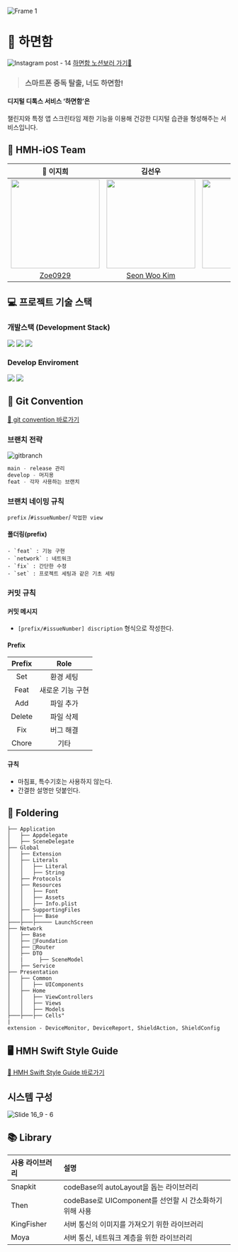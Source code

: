 ![Frame 1](https://github.com/Team-HMH/HMH-iOS/assets/68178395/0d8863be-0dbe-4251-a732-67b7a0f79afa)
# 🚀 하면함
![Instagram post - 14](https://github.com/Team-HMH/HMH-iOS/assets/68178395/95948669-7b32-4a16-9840-602a8b30f10d)
[하면함 노션보러 가기🔭](https://msmmx.notion.site/HMH-iOS-2-0ad81039d0c04d4981f26865cecf7f40?pvs=4)
> ### 스마트폰 중독 탈출, 너도 하면함!
#### 디지털 디톡스 서비스 ‘하면함’은
챌린지와 특정 앱 스크린타임 제한 기능을 이용해 건강한 디지털 습관을 형성해주는 서비스입니다.

## 🍎 HMH-iOS Team
| 👑 이지희 | 김선우 | 김보연 |
| :--------: | :--------: | :--------: |
|<img src ="https://github.com/Team-HMH/HMH-iOS/assets/68178395/02238ee4-ca94-498c-90c7-a3c1e81d1d5b" width = "200px"/> | <img src = "https://github.com/Team-HMH/HMH-iOS/assets/68178395/98fd130d-23d1-409f-8709-e76d22ff7712" width = "200px"/> | <img src="https://github.com/Team-HMH/HMH-iOS/assets/68178395/a001eade-2e3e-45b6-80eb-c7be3ebafc98" width = "200px"/> |
| [Zoe0929](https://github.com/Zoe0929) | [Seon Woo Kim](https://github.com/kim-seonwoo) | [boyeon](https://github.com/boyeon0119) |

## 💻 프로젝트 기술 스택
### 개발스택 (Development Stack)
<img src="https://img.shields.io/badge/Swift-F05138?style=flat-square&logo=Swift&logoColor=white"/> <img src="https://img.shields.io/badge/UIKit-2396F3?style=flat-square&logo=UIKit&logoColor=white"/> <img src="https://img.shields.io/badge/iOS-000000?style=flat-square&logo=ios&logoColor=white"/>

### Develop Enviroment 
<img src="https://img.shields.io/badge/xcode 15.1-147EFB?style=flat-square&logo=Xcode&logoColor=white"/> <img src="https://img.shields.io/badge/iOS 15.0-000000?style=flat-square&logo=ios&logoColor=white"/>

## 📌 Git Convention
[🚀 git convention 바로가기](https://github.com/Team-HMH/HMH-iOS/wiki/%F0%9F%9A%80-HMH-Git-flow)
### 브랜치 전략
![gitbranch](https://github.com/Team-HMH/HMH-iOS/assets/68178395/bef9ff04-7f4c-4460-adb7-b861b848b6ea)
```swift
main - release 관리 
develop - 머지용
feat - 각자 사용하는 브랜치
```


### 브랜치 네이밍 규칙
`prefix` /`#issueNumber`/ `작업한 view`
#### 폴더링(prefix)
    - `feat` : 기능 구현
    - `network` : 네트워크
    - `fix` : 간단한 수정
    - `set` : 프로젝트 세팅과 같은 기초 세팅
### 커밋 규칙
#### 커밋 메시지
- `[prefix/#issueNumber] discription` 형식으로 작성한다.
#### Prefix
|Prefix|Role|
|:---:|:---:|
|Set| 환경 세팅 |
|Feat| 새로운 기능 구현|
|Add| 파일 추가 |
|Delete| 파일 삭제 |
|Fix| 버그 해결 |
|Chore| 기타 |
#### 규칙
- 마침표, 특수기호는 사용하지 않는다.
- 간결한 설명만 덧붙인다.



## 📁 Foldering
``` 
├── Application
│   ├── Appdelegate
│   ├── SceneDelegate
├── Global
│   ├── Extension
│   ├── Literals
│   │   ├── Literal
│   │   ├── String
│   ├── Protocols
│   ├── Resources
│   │   ├── Font
│   │   ├── Assets
│   │   ├── Info.plist
│   ├── SupportingFiles
│   │   ├── Base
├───├───├───── LaunchScreen
├── Network
│   ├── Base
│   ├── Foundation
│   ├── Router
│   ├── DTO
│   |     ├── SceneModel
│   ├── Service
├── Presentation 
│   ├── Common
│   │   ├── UIComponents 
│   ├── Home
│   │   ├── ViewControllers
│   │   ├── Views
│   │   ├── Models
├───├───├── Cells"
|
extension - DeviceMonitor, DeviceReport, ShieldAction, ShieldConfig
```


## 🖥️ HMH Swift Style Guide
[🚀 HMH Swift Style Guide 바로가기](https://github.com/Team-HMH/HMH-iOS/wiki/%F0%9F%9A%80-HMH-Swift-Style-Guide)

## 시스템 구성
![Slide 16_9 - 6](https://github.com/Team-HMH/HMH-iOS/assets/68178395/975d1008-df0d-4e40-a6fd-1e3782ded527)



## 📚 Library
| 사용 라이브러리 | 설명 | 
| :-------- | :-------- |
| Snapkit | codeBase의 autoLayout을 돕는 라이브러리 |
| Then | codeBase로 UIComponent를 선언할 시 간소화하기 위해 사용 |
| KingFisher | 서버 통신의 이미지를 가져오기 위한 라이브러리 |
| Moya | 서버 통신, 네트워크 계층을 위한 라이브러리 |

